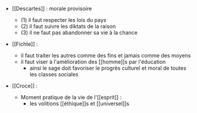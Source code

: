 - [[Descartes]] : morale provisoire 
	- (1) il faut respecter les lois du pays
    - (2) il faut suivre les diktats de la raison
    - (3) il ne faut pas abandonner sa vie à la chance

- [[Fichte]] : 
	- il faut traiter les autres comme des fins et jamais comme des moyens
    - il faut viser à l'amélioration des [[homme]]s par l'éducation
      - ainsi le sage doit favoriser le progrès culturel et moral de toutes les classes sociales
- [[Croce]] :
	- Moment pratique de la vie de l'[[esprit]] :
		-  les volitions [[éthique]]s et [[universel]]s 
